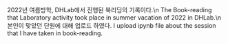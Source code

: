 2022년 여름방학, DHLab에서 진행된 북리딩의 기록이다.\n
The Book-reading that Laboratory activity took place in summer vacation of 2022 in DHLab.\n
본인이 맞았던 단원에 대해 업로드 하였다.
I upload ipynb file about the session that I have taken in book-reading.
